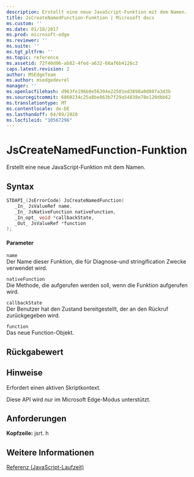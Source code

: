 ```yaml
---
description: Erstellt eine neue JavaScript-Funktion mit dem Namen.
title: JsCreateNamedFunction-Funktion | Microsoft docs
ms.custom: ''
ms.date: 01/18/2017
ms.prod: microsoft-edge
ms.reviewer: ''
ms.suite: ''
ms.tgt_pltfrm: ''
ms.topic: reference
ms.assetid: 72f40d06-ab82-4fed-a632-68af6b4126c2
caps.latest.revision: 2
author: MSEdgeTeam
ms.author: msedgedevrel
manager: ''
ms.openlocfilehash: d963fe196b8e56394e22501ed3898a0d887a3d3b
ms.sourcegitcommit: 6860234c25a8be863b7f29a54838e78e120dbb62
ms.translationtype: MT
ms.contentlocale: de-DE
ms.lasthandoff: 04/09/2020
ms.locfileid: "10567296"
---
```

# JsCreateNamedFunction-Funktion
Erstellt eine neue JavaScript-Funktion mit dem Namen.
  
## Syntax  
  
```cpp  
STDAPI_(JsErrorCode) JsCreateNamedFunction(  
   _In_ JsValueRef name,  
   _In_ JsNativeFunction nativeFunction,  
   _In_opt_ void *callbackState,  
   _Out_ JsValueRef *function  
);  
```  
  
#### Parameter  
 `name`  
 Der Name dieser Funktion, die für Diagnose-und stringification Zwecke verwendet wird.  
  
 `nativeFunction`  
 Die Methode, die aufgerufen werden soll, wenn die Funktion aufgerufen wird.  
  
 `callbackState`  
 Der Benutzer hat den Zustand bereitgestellt, der an den Rückruf zurückgegeben wird.  
  
 `function`  
 Das neue Function-Objekt.  
  
## Rückgabewert  
  
## Hinweise  
 Erfordert einen aktiven Skriptkontext.  
  
 Diese API wird nur im Microsoft Edge-Modus unterstützt.  
  
## Anforderungen  
 **Kopfzeile:** jsrt. h  
  
## Weitere Informationen  
 [Referenz (JavaScript-Laufzeit)](../chakra-hosting/reference-javascript-runtime.md)